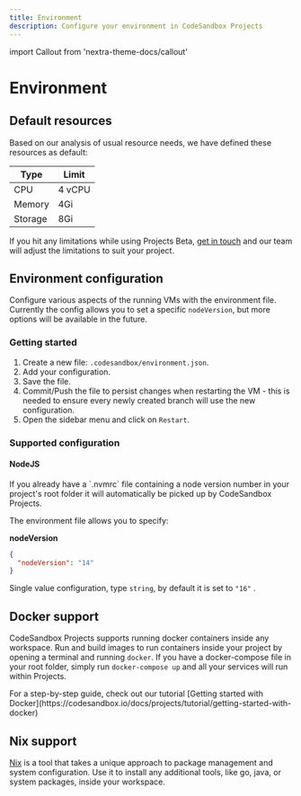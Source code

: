 ```yaml
---
title: Environment
description: Configure your environment in CodeSandbox Projects
---
```


import Callout from 'nextra-theme-docs/callout'

# Environment

## Default resources

Based on our analysis of usual resource needs, we have defined these resources as default: 

| Type | Limit |
|------|-------|
| CPU  |  4 vCPU     |
|  Memory    |   4Gi    |
|  Storage    |   8Gi    |

If you hit any limitations while using Projects Beta, [get in touch](mailto:support@codesandbox.io) and our team will adjust the limitations to suit your project.

## Environment configuration

Configure various aspects of the running VMs with the environment file. Currently the config allows you to set a specific `nodeVersion`, but more options will be available in the future.

### Getting started

1. Create a new file: `.codesandbox/environment.json`.
2. Add your configuration.
3. Save the file.
4. Commit/Push the file to persist changes when restarting the VM - this is needed to ensure every newly created branch will use the new configuration.
5. Open the sidebar menu and click on `Restart`.

### Supported configuration

#### NodeJS

<Callout emoji="⭑">
If you already have a `.nvmrc` file containing a node version number in your project's root folder it will automatically be picked up by CodeSandbox Projects.
</Callout>

The environment file allows you to specify:

**nodeVersion**

```json
{
  "nodeVersion": "14"
}
```

Single value configuration, type `string`, by default it is set to `"16"` .


## Docker support 

CodeSandbox Projects supports running docker containers inside any workspace. Run and build images to run containers inside your project by opening a terminal and running `docker`. If you have a docker-compose file in your root folder, simply run `docker-compose up` and all your services will run within Projects.

<Callout emoji="⭑">
For a step-by-step guide, check out our tutorial [Getting started with Docker](https://codesandbox.io/docs/projects/tutorial/getting-started-with-docker)
</Callout>

## Nix support

[Nix](https://nixos.org/) is a tool that takes a unique approach to package management and system configuration. Use it to install any additional tools, like go, java, or system packages, inside your workspace.